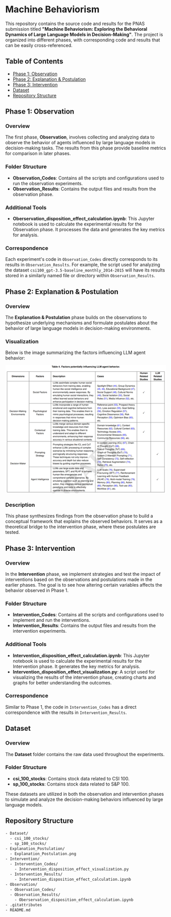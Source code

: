 # Machine Behaviorism

This repository contains the source code and results for the PNAS submission titled **"Machine Behaviorism: Exploring the Behavioral Dynamics of Large Language Models in Decision-Making"**. The project is organized into different phases, with corresponding code and results that can be easily cross-referenced.

## Table of Contents
- [Phase 1: Observation](#phase-1-observation)
- [Phase 2: Explanation & Postulation](#phase-2-explanation--postulation)
- [Phase 3: Intervention](#phase-3-intervention)
- [Dataset](#dataset)
- [Repository Structure](#repository-structure)

## Phase 1: Observation

### Overview
The first phase, **Observation**, involves collecting and analyzing data to observe the behavior of agents influenced by large language models in decision-making tasks. The results from this phase provide baseline metrics for comparison in later phases.

### Folder Structure
- **Observation_Codes**: Contains all the scripts and configurations used to run the observation experiments.
- **Observation_Results**: Contains the output files and results from the observation phase.

### Additional Tools
- **Oberservation_disposition_effect_calculation.ipynb**: This Jupyter notebook is used to calculate the experimental results for the Observation phase. It processes the data and generates the key metrics for analysis.

### Correspondence
Each experiment's code in `Observation_Codes` directly corresponds to its results in `Observation_Results`. For example, the script used for analyzing the dataset `csi100_gpt-3.5-baseline_monthly_2014-2015` will have its results stored in a similarly named file or directory within `Observation_Results`.

## Phase 2: Explanation & Postulation

### Overview
The **Explanation & Postulation** phase builds on the observations to hypothesize underlying mechanisms and formulate postulates about the behavior of large language models in decision-making environments.


### Visualization
Below is the image summarizing the factors influencing LLM agent behavior:

![Explanation & Postulation](./Explanation_Postulation/Explanation_Postulation.png)

### Description
This phase synthesizes findings from the observation phase to build a conceptual framework that explains the observed behaviors. It serves as a theoretical bridge to the intervention phase, where these postulates are tested.


## Phase 3: Intervention

### Overview
In the **Intervention** phase, we implement strategies and test the impact of interventions based on the observations and postulations made in the earlier phases. The goal is to see how altering certain variables affects the behavior observed in Phase 1.

### Folder Structure
- **Intervention_Codes**: Contains all the scripts and configurations used to implement and run the interventions.
- **Intervention_Results**: Contains the output files and results from the intervention experiments.

### Additional Tools
- **Intervention_disposition_effect_calculation.ipynb**: This Jupyter notebook is used to calculate the experimental results for the Intervention phase. It generates the key metrics for analysis.
- **Intervention_disposition_effect_visualization.py**: A script used for visualizing the results of the intervention phase, creating charts and graphs for better understanding the outcomes.

### Correspondence
Similar to Phase 1, the code in `Intervention_Codes` has a direct correspondence with the results in `Intervention_Results`.

## Dataset

### Overview
The **Dataset** folder contains the raw data used throughout the experiments.

### Folder Structure
- **csi_100_stocks**: Contains stock data related to CSI 100.
- **sp_100_stocks**: Contains stock data related to S&P 100.

These datasets are utilized in both the observation and intervention phases to simulate and analyze the decision-making behaviors influenced by large language models.

## Repository Structure

```plaintext
- Dataset/
  - csi_100_stocks/
  - sp_100_stocks/
- Explanation_Postulation/
  - Explanation_Postulation.png
- Intervention/
  - Intervention_Codes/
    - Intervention_disposition_effect_visualization.py
  - Intervention_Results/
    - Intervention_disposition_effect_calculation.ipynb
- Observation/
  - Observation_Codes/
  - Observation_Results/
    - Oberservation_disposition_effect_calculation.ipynb
- .gitattributes
- README.md

